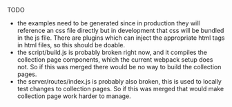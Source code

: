 TODO

- the examples need to be generated since in production they will reference an css file directly but in development that css will be bundled in the js file. There are plugins which can inject the appropriate html tags in html files, so this should be doable.
- the script/build.js is probably broken right now, and it compiles the collection page components, which the current webpack setup does not. So if this was merged there would be no way to build the collection pages.
- the server/routes/index.js is probably also broken, this is used to locally test changes to collection pages. So if this was merged that would make collection page work harder to manage.
